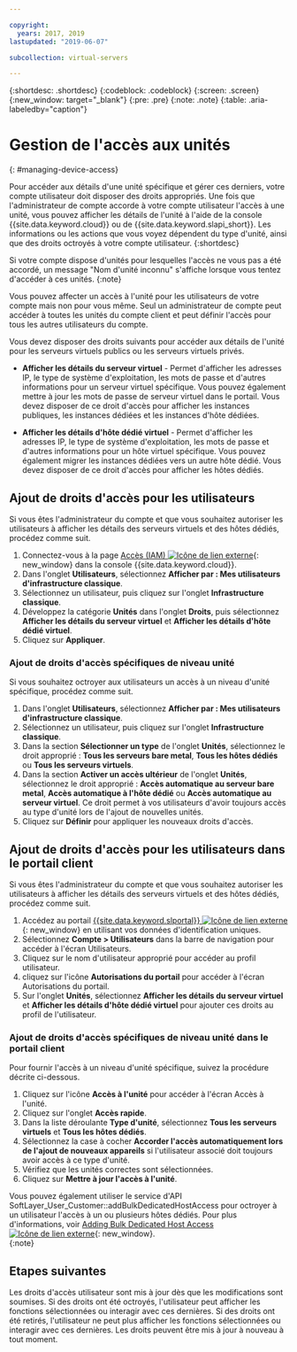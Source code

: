 ```yaml
---

copyright:
  years: 2017, 2019
lastupdated: "2019-06-07"

subcollection: virtual-servers

---
```


{:shortdesc: .shortdesc}
{:codeblock: .codeblock}
{:screen: .screen}
{:new_window: target="_blank"}
{:pre: .pre}
{:note: .note}
{:table: .aria-labeledby="caption"}


# Gestion de l'accès aux unités
{: #managing-device-access}

Pour accéder aux détails d'une unité spécifique et gérer ces derniers, votre compte utilisateur doit disposer des droits appropriés. Une fois que l'administrateur de compte accorde à votre compte utilisateur l'accès à une unité, vous pouvez afficher les détails de l'unité à l'aide de la console {{site.data.keyword.cloud}} ou de {{site.data.keyword.slapi_short}}. Les informations ou les actions que vous voyez dépendent du type d'unité, ainsi que des droits octroyés à votre compte utilisateur.
{:shortdesc}

Si votre compte dispose d'unités pour lesquelles l'accès ne vous pas a été accordé, un message "Nom d'unité inconnu" s'affiche lorsque vous tentez d'accéder à ces unités.
{:note}

Vous pouvez affecter un accès à l'unité pour les utilisateurs de votre compte mais non pour vous même. Seul un administrateur de compte peut accéder à toutes les unités du compte client et peut définir l'accès pour tous les autres utilisateurs du compte. 

Vous devez disposer des droits suivants pour accéder aux détails de l'unité pour les serveurs virtuels publics ou les serveurs virtuels privés.

* **Afficher les détails du serveur virtuel** - Permet d'afficher les adresses IP, le type de système d'exploitation, les mots de passe et d'autres informations pour un serveur virtuel spécifique. Vous pouvez également mettre à jour les mots de passe de serveur virtuel dans le portail. Vous devez disposer de ce droit d'accès pour afficher les instances publiques, les instances dédiées et les instances d'hôte dédiées.

* **Afficher les détails d'hôte dédié virtuel** - Permet d'afficher les adresses IP, le type de système d'exploitation, les mots de passe et d'autres informations pour un hôte virtuel spécifique. Vous pouvez également migrer les instances dédiées vers un autre hôte dédié. Vous devez disposer de ce droit d'accès pour afficher les hôtes dédiés.


## Ajout de droits d'accès pour les utilisateurs
Si vous êtes l'administrateur du compte et que vous souhaitez autoriser les utilisateurs à afficher les détails des serveurs virtuels et des hôtes dédiés, procédez comme suit. 

1. Connectez-vous à la page [Accès (IAM) ![Icône de lien externe](../icons/launch-glyph.svg "Icône de lien externe")](https://cloud.ibm.com/iam#/users){: new_window} dans la console {{site.data.keyword.cloud}}. 
2. Dans l'onglet **Utilisateurs**, sélectionnez **Afficher par : Mes utilisateurs d'infrastructure classique**.
3. Sélectionnez un utilisateur, puis cliquez sur l'onglet **Infrastructure classique**. 
4. Développez la catégorie **Unités** dans l'onglet **Droits**, puis sélectionnez **Afficher les détails du serveur virtuel** et **Afficher les détails d'hôte dédié virtuel**.
5. Cliquez sur **Appliquer**.

### Ajout de droits d'accès spécifiques de niveau unité 
Si vous souhaitez octroyer aux utilisateurs un accès à un niveau d'unité spécifique, procédez comme suit. 

1. Dans l'onglet **Utilisateurs**, sélectionnez **Afficher par : Mes utilisateurs d'infrastructure classique**.  
2. Sélectionnez un utilisateur, puis cliquez sur l'onglet **Infrastructure classique**. 
3. Dans la section **Sélectionner un type** de l'onglet **Unités**, sélectionnez le droit approprié : **Tous les serveurs bare metal**, **Tous les hôtes dédiés** ou **Tous les serveurs virtuels**. 
4. Dans la section **Activer un accès ultérieur** de l'onglet **Unités**, sélectionnez le droit approprié : **Accès automatique au serveur bare metal**, **Accès automatique à l'hôte dédié** ou **Accès automatique au serveur virtuel**. Ce droit permet à vos utilisateurs d'avoir toujours accès au type d'unité lors de l'ajout de nouvelles unités. 
5. Cliquez sur **Définir** pour appliquer les nouveaux droits d'accès.

## Ajout de droits d'accès pour les utilisateurs dans le portail client
Si vous êtes l'administrateur du compte et que vous souhaitez autoriser les utilisateurs à afficher les détails des serveurs virtuels et des hôtes dédiés, procédez comme suit. 

1. Accédez au portail [{{site.data.keyword.slportal}} ![Icône de lien externe](../icons/launch-glyph.svg "Icône de lien externe")](https://control.softlayer.com/){: new_window} en utilisant vos données d'identification uniques.
2. Sélectionnez **Compte > Utilisateurs** dans la barre de navigation pour accéder à l'écran Utilisateurs.
3. Cliquez sur le nom d'utilisateur approprié pour accéder au profil utilisateur.
4. cliquez sur l'icône **Autorisations du portail** pour accéder à l'écran Autorisations du portail.
5. Sur l'onglet **Unités**, sélectionnez **Afficher les détails du serveur virtuel** et **Afficher les détails d'hôte dédié virtuel** pour ajouter ces droits au profil de l'utilisateur.

### Ajout de droits d'accès spécifiques de niveau unité dans le portail client 
Pour fournir l'accès à un niveau d'unité spécifique, suivez la procédure décrite ci-dessous.

1. Cliquez sur l'icône **Accès à l'unité** pour accéder à l'écran Accès à l'unité.
2. Cliquez sur l'onglet **Accès rapide**. 
3. Dans la liste déroulante **Type d'unité**, sélectionnez **Tous les serveurs virtuels** et **Tous les hôtes dédiés**.
4. Sélectionnez la case à cocher **Accorder l'accès automatiquement lors de l'ajout de nouveaux appareils** si l'utilisateur associé doit toujours avoir accès à ce type d'unité.
5. Vérifiez que les unités correctes sont sélectionnées.
6. Cliquez sur **Mettre à jour l'accès à l'unité**.

Vous pouvez également utiliser le service d'API SoftLayer_User_Customer::addBulkDedicatedHostAccess pour octroyer à un utilisateur l'accès à un ou plusieurs hôtes dédiés. Pour plus d'informations, voir [Adding Bulk Dedicated Host Access ![Icône de lien externe](../icons/launch-glyph.svg "Icône de lien externe")](https://softlayer.github.io/reference/services/SoftLayer_User_Customer/addBulkDedicatedHostAccess/){: new_window}.  
{:note}

## Etapes suivantes
Les droits d'accès utilisateur sont mis à jour dès que les modifications sont soumises. Si des droits ont été octroyés, l'utilisateur peut afficher les fonctions sélectionnées ou interagir avec ces dernières. Si des droits ont été retirés, l'utilisateur ne peut plus afficher les fonctions sélectionnées ou interagir avec ces dernières. Les droits peuvent être mis à jour à nouveau à tout moment.

